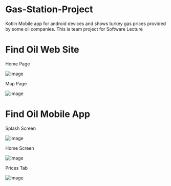 # Gas-Station-Project
Kotlin Mobile app for android devices and shows turkey gas prices provided by some oil companies.
This is team project for Software Lecture
# Find Oil Web Site 
Home Page

![image](https://user-images.githubusercontent.com/58433345/120613337-d2f25980-c45e-11eb-8d02-82c9c6718e6f.png)

Map Page

![image](https://user-images.githubusercontent.com/58433345/120613356-d685e080-c45e-11eb-8cef-364f363dc2e4.png)

# Find Oil Mobile App
Splash Screen

![image](https://user-images.githubusercontent.com/58433345/120613468-f1f0eb80-c45e-11eb-9067-99cbc0c6fd30.png)

Home Screen

![image](https://user-images.githubusercontent.com/58433345/120613516-fc12ea00-c45e-11eb-86ba-8a1a72ee92b4.png)

Prices Tab

![image](https://user-images.githubusercontent.com/58433345/120613617-11881400-c45f-11eb-869e-311943abcc2a.png)
